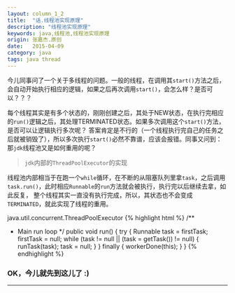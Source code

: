 ```yaml
---
layout: column_1_2
title:  "话.线程池实现原理"
description: "线程池实现原理"
keywords: java,线程池,线程池实现原理
origin: 张嘉杰.原创
date:   2015-04-09
category: java
tags: java thread
---
```

今儿同事问了一个关于多线程的问题。一般的线程，在调用其`start()`方法之后，会自动开始执行相应的逻辑，如果之后再次调用`start()`，会怎么样？是否可以？？？
<!--more-->
每个线程其实是有多个状态的，刚刚创建之后，其处于NEW状态，在执行完相应的`run()`逻辑之后，其处理TERMINATED状态。如果多次调用这个`start()`方法，是否可以让逻辑执行多次呢？
答案肯定是不行的（一个线程执行完自己的任务之后就被销毁了），所以多次执行`start()`必然不靠谱，应该会报错。同事又问到：那`jdk`线程池又是如何重用的呢？

> 

> `jdk`内部的`ThreadPoolExecutor`的实现

线程池内部相当于在跑一个`while`循环，在不断的从阻塞队列里拿`task`，之后调用`task.run()`，此时相应`Runnable`的`run`方法就会被执行，执行完以后继续去拿，如此反复，
整个线程其实一直没有执行完成，所以，其状态也不会变成`TERMINATED`，就此实现了线程的重用。

java.util.concurrent.ThreadPoolExecutor
{% highlight html %}
/**
 * Main run loop
 */
public void run() {
    try {
        Runnable task = firstTask;
        firstTask = null;
        while (task != null || (task = getTask()) != null) {
            runTask(task);
            task = null;
        }
    } finally {
        workerDone(this);
    }
}
{% endhighlight %}

### OK，今儿就先到这儿了 :)

-----------------------